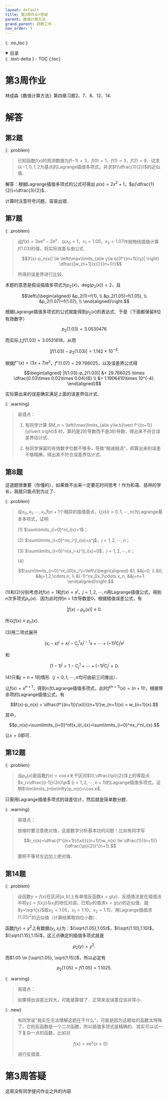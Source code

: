 ```yaml
---
layout: default
title: 第3周作业+答疑
parent: 数值计算方法
grand_parent: 助教工作
nav_order: 3
---
```


{: .no_toc }

<details open markdown="block">
  <summary>
    目录
  </summary>
  {: .text-delta }
- TOC
{:toc}
</details>


# 第3周作业

林成森《数值计算方法》第四章习题2、7、8、12、14.

# 解答

## 第2题

{: .problem}
> 已知函数$f(x)$的观测数据为$f(-1)=3$，$f(0)=1$，$f(1)=3$，$f(2)=9$．试求以$-1,0,1,2$为基点的Lagrange插值多项式，并求$f(\dfrac{1}{2})$的近似值．

解答：根据Lagrange插值多项式的公式可得出 $p(x)=2x^2+1$，$p(\dfrac{1}{2})=\dfrac{3}{2}$．

计算时注意符号问题，容易出错．

## 第7题

{: .problem}
> 设$f(x)=3x\mathrm{e}^x-2\mathrm{e}^x$．以$x_0=1$，$x_1=1.05$，$x_2=1.07$作抛物线插值计算$f(1.03)$的值，将实际误差与由公式
> 
> $$|f(x)-p_n(x)| \le \left(\max\limits_{a\le y\le b}|f^{(n+1)}(y)| \right) \dfrac{|w_{n+1}(x)|}{(n+1)!}$$
> 
> 所得的误差界进行比较．

本题的意思是假设插值多项式为$p_2(x)$，$\mathrm{deg}(p_2(x))=2$，且

$$\left\{\begin{aligned}
&p_2(1)=f(1), \\
&p_2(1.05)=f(1.05), \\
&p_2(1.07)=f(1.07), \\
\end{aligned}\right.$$

根据Lagrange插值多项式的公式就能得到$p_2(x)$的表达式．于是（下面都保留8位有效数字）

$$p_2(1.03) = 3.0530476$$

而实际上$f(1.03) = 3.0531618$，从而

$$|f(1.03)-p_2(1.03)| = 1.142\times 10^{-4}.$$

根据$f'''(x)=(3x+7)\mathrm{e}^x$，$f''(1.07)=29.766025$，以及误差界公式得

$$\begin{aligned}
|f(1.03)-p_2(1.03)| &< 29.766025 \times \dfrac{0.03\times 0.02\times 0.04}{6} \\ 
&= 1.1906410\times 10^{-4}.
\end{aligned}$$

实际算出来的误差确实满足上面的误差界估计式．

{: .warning}
> 易错点：
>
> 1. 有同学计算 $M_n = \left(\max\limits_{a\le y\le b}\vert f^{(n+1)}(y)\vert  \right)$ 时，算的是2阶导数而不是3阶导数，得出来不符合误差界估计式．
>
> 2. 有同学保留的有效数字位数不够多，导致“相减相消”，即算出来的误差不够精确，得出来不符合误差界估计式．

## 第8题

这道题很重要（你懂的），如果做不出来一定要花时间思考！作为和蔼、慈祥的学长，我就只能点到为止了．

{: .problem}
> 设$x_0,x_1,\cdots,x_n$为$n+1$个相异的插值基点，$l_i(x)(i=0,1,\cdots,n)$为Lagrange基本多项式，证明
>
> (1) $\sum\limits_{i=0}^nl_i(x)=1$；
>
> (2) $\sum\limits_{i=0}^nx_i^jl_i(x)=x^j$，$j=1,2,\cdots,n$；
>
> (3) $\sum\limits_{i=0}^n(x_i-x)^jl_i(x)=0$，$j=1,2,\cdots,n$；
>
> (4) 
>
> $$\sum\limits_{i=0}^nl_i(0)x_i^j=\left\{\begin{aligned}
&1, &&j=0, \\
&0, &&j=1,2,\cdots,n, \\
&(-1)^nx_0x_1\cdots x_n, &&j=n+1.
\end{aligned}\right.$$

(1)和(2)分别考虑对$f(x)=1$和$f(x)=x^j$，$j=1,2,\cdots,n$用Lagrange插值公式，得到$n$次多项式$p_n(x)$．因为此时$f$的$n+1$次导数是0，根据插值误差公式，有

$$|f(x)-p_n(x)|\equiv 0.$$

所以$f(x)\equiv p_n(x)$．

(3)用二项式展开

$$(x_i-x)^j=x_i^j-\mathrm{C}_j^1x_i^{j-1}x+\cdots+(-1)^j\mathrm{C}_j^jx^j$$

和

$$(1-1)^j=1-\mathrm{C}_j^1+\cdots+(-1)^j\mathrm{C}_j^j=0.$$

(4)只看$j=n+1$的情形（$j=0,1,\cdots,n$均可由前三问推出）．

让$f(x)=x^{n+1}$，得到$n$次Lagrange插值多项式，此时$f^{(n+1)}(x)=(n+1)!$，根据带余项的Lagrange插值公式，有

$$f(x)-p_n(x) = \dfrac{f^{(n+1)}(\xi)}{(n+1)!}w_{n+1}(x)
= w_{n+1}(x).$$

其中，

$$p_n(x)=\sum\limits_{i=0}^nf(x_i)l_i(x)=\sum\limits_{i=0}^nx_i^nl_i(x).$$

让$x=0$即可．

## 第12题

{: .problem}
> 设$p_n(x)$是函数$f(x)=\cos x$关于区间$[0,\dfrac{\pi}{2}]$上的等距点$x_i=\dfrac{(i-1)}{2n}\pi$ $(i=1,2,\cdots,n+1)$的Lagrange插值多项式，证明$\lim\limits_{n\to\infty}p_n(x)=\cos x$．

只需用Lagrange插值多项式的误差估计，然后就是简单数分题．

{: .warning}
> 易错点：
>
> 放缩时要注意绝对值，这是数学分析基本功的问题！比如有同学写
>
> $$r_n(x)=\dfrac{f^{(n+1)}(\xi)}{(n+1)!}w_n(x) \le \dfrac{1}{(n+1)!}(\dfrac{\pi}{2})^{n+1}.$$
>
> 要把不等号左边加上绝对值．

## 第14题

{: .problem}
> 设函数$y=f(x)$在区间$[a,b]$上有单值反函数$x=g(y)$．反插值法是在插值法中将$y_i(=f(x_i))$与$x_i$的地位对调，已知$y$的值求$x=g(y)$的近似值．就$y=\sqrt{x}$取$x_0=1.05$，$x_1=1.10$，$x_2=1.15$，用Lagrange插值求$(1.05)^2$的近似值（计算结果取四位小数）．

函数$f(y)=y^2$上有数据$(y_i,x_i)$为：$(\sqrt{1.05},1.05)$，$(\sqrt{1.10},1.10)$，$(\sqrt{1.15},1.15)$，这三点确定的插值多项式就是

$$p_2(y)=y^2.$$

而$1.05 \in [\sqrt{1.05}, \sqrt{1.15}]$，所以必定有

$$p_2(1.05)=f(1.05)=1.1025.$$

{: .warning}
> 易错点：
>
> 如果得出误差比较大，可能是算错了．正常来说误差应该非常小．

{: .new}
> 有同学说“我实在无法理解这题在干什么”，可能是因为这题给的函数太特殊了，它的反函数是一个二次函数，所以插值多项式是精确的．其实可以试一下复杂一点的函数，比如对
>
> $$f(x)=x\mathrm{e}^x(x\ge 0)$$
>
> 进行反插值．


# 第3周答疑

这周没有同学提问作业之外的内容







